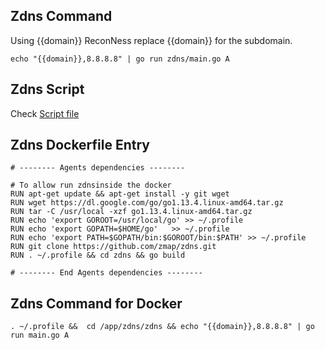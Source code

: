 ## Zdns Command

Using {{domain}} ReconNess replace {{domain}} for the subdomain.

```
echo "{{domain}},8.8.8.8" | go run zdns/main.go A
```

## Zdns Script

Check [Script file](https://github.com/reconness/reconness-agents/blob/master/Zdns/Script)

## Zdns Dockerfile Entry

```
# -------- Agents dependencies -------- 

# To allow run zdnsinside the docker
RUN apt-get update && apt-get install -y git wget
RUN wget https://dl.google.com/go/go1.13.4.linux-amd64.tar.gz
RUN tar -C /usr/local -xzf go1.13.4.linux-amd64.tar.gz
RUN echo 'export GOROOT=/usr/local/go' >> ~/.profile
RUN echo 'export GOPATH=$HOME/go'	>> ~/.profile
RUN echo 'export PATH=$GOPATH/bin:$GOROOT/bin:$PATH' >> ~/.profile
RUN git clone https://github.com/zmap/zdns.git
RUN . ~/.profile && cd zdns && go build

# -------- End Agents dependencies -------- 
```

## Zdns Command for Docker
 
```
. ~/.profile &&  cd /app/zdns/zdns && echo "{{domain}},8.8.8.8" | go run main.go A
```
